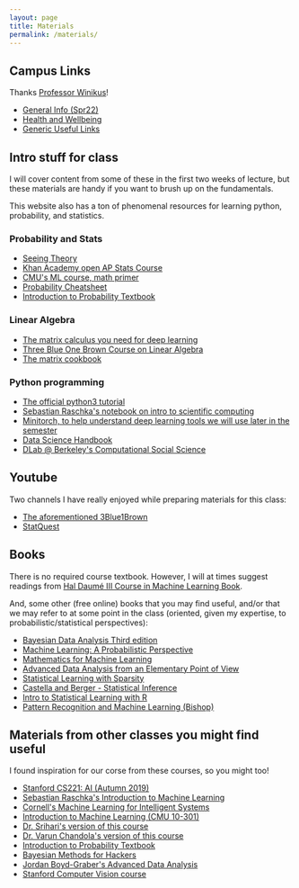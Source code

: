 ```yaml
---
layout: page
title: Materials
permalink: /materials/
---
```


<!-- {% include image.html url="/_images/cover2.jpg" width=175 align="right" %}-->

## Campus Links
Thanks [Professor Winikus](http://engineering.buffalo.edu/computer-science-engineering/people/faculty-directory.host.html/content/shared/engineering/computer-science-engineering/profiles/faculty/winikus-jennifer.html)!
- [General Info (Spr22)](https://docs.google.com/presentation/d/1wOF33jmzQGX2_127v9uRjkJBTqTZgfa1/edit?usp=sharing&ouid=111923423641848323580&rtpof=true&sd=true)
- [Health and Wellbeing](https://docs.google.com/presentation/d/1X4FqUjOCurGJg_Idk3TgVA3mzt0n7_VoDM05UMKuZTs/edit?usp=sharing)
- [Generic Useful Links](https://docs.google.com/document/d/1-6F9ibKN5-VZmZ-1O9OrvGjlIwj6bEnrx-eRy0wbCkU/edit?usp=sharing)

## Intro stuff for class

I will cover content from some of these in the first two weeks of lecture, but these materials are handy if you want to brush up on the fundamentals.

This website also has a ton of phenomenal resources for learning python, probability, and statistics.

### Probability and Stats
- [Seeing Theory](https://seeing-theory.brown.edu/probability-distributions/index.html)
- [Khan Academy open AP Stats Course](https://www.khanacademy.org/math/ap-statistics)
- [CMU's ML course, math primer](http://www.cs.cmu.edu/~mgormley/courses/10601/slides/10601-math-resources.pdf)
- [Probability Cheatsheet](http://www.wzchen.com/probability-cheatsheet)
- [Introduction to Probability Textbook](https://drive.google.com/file/d/1VmkAAGOYCTORq1wxSQqy255qLJjTNvBI/view)

### Linear Algebra
- [The matrix calculus you need for deep learning](https://explained.ai/matrix-calculus/index.html)
- [Three Blue One Brown Course on Linear Algebra](https://www.youtube.com/watch?v=fNk_zzaMoSs&list=PLZHQObOWTQDPD3MizzM2xVFitgF8hE_ab&ab_channel=3Blue1Brown) 
- [The matrix cookbook](https://www.math.uwaterloo.ca/~hwolkowi/matrixcookbook.pdf)

### Python programming
- [The official python3 tutorial](https://docs.python.org/3/tutorial/index.html)
- [Sebastian Raschka's notebook on intro to scientific computing](https://github.com/rasbt/stat451-machine-learning-fs20/blob/master/L04/04_scipython__code.ipynb)
- [Minitorch, to help understand deep learning tools we will use later in the semester](https://github.com/minitorch/minitorch)
- [Data Science Handbook](https://jakevdp.github.io/PythonDataScienceHandbook/)
- [DLab @ Berkeley's Computational Social Science](https://github.com/dlab-berkeley/Computational-Social-Science-Training-Program)

## Youtube

Two channels I have really enjoyed while preparing materials for this class:
- [The aforementioned 3Blue1Brown](https://www.youtube.com/watch?v=fNk_zzaMoSs&list=PLZHQObOWTQDPD3MizzM2xVFitgF8hE_ab&ab_channel=3Blue1Brown)
- [StatQuest](https://www.youtube.com/channel/UCtYLUTtgS3k1Fg4y5tAhLbw)

## Books

There is no required course textbook. However, I will at times suggest readings from  [Hal Daumé III Course in Machine Learning Book](http://ciml.info/dl/v0_99/ciml-v0_99-all.pdf).

And, some other (free online) books that you may find useful, and/or that we may refer to at some point in the class (oriented, given my expertise, to probabilistic/statistical perspectives):
- [Bayesian Data Analysis Third edition](http://www.stat.columbia.edu/~gelman/book/BDA3.pdf)
- [Machine Learning: A Probabilistic Perspective](http://noiselab.ucsd.edu/ECE228/Murphy_Machine_Learning.pdf)
- [Mathematics for Machine Learning](https://mml-book.github.io/book/mml-book.pdf)
- [Advanced Data Analysis from an Elementary Point of View](http://www.stat.cmu.edu/~cshalizi/ADAfaEPoV/)
- [Statistical Learning with Sparsity](https://hastie.su.domains/StatLearnSparsity_files/SLS_corrected_1.4.16.pdf)
- [Castella and Berger - Statistical Inference](https://mybiostats.files.wordpress.com/2015/03/casella-berger.pdf)
- [Intro to Statistical Learning with R](https://hastie.su.domains/ISLR2/ISLRv2_website.pdf)
- [Pattern Recognition and Machine Learning (Bishop)](https://www.microsoft.com/en-us/research/uploads/prod/2006/01/Bishop-Pattern-Recognition-and-Machine-Learning-2006.pdf)

## Materials from other classes you might find useful

I found inspiration for our corse from these courses, so you might too!

- [Stanford CS221: AI (Autumn 2019)](https://stanford-cs221.github.io/autumn2019/)
- [Sebastian Raschka's Introduction to Machine Learning](https://sebastianraschka.com/blog/2021/ml-course.html)
- [Cornell's Machine Learning for Intelligent Systems](https://www.cs.cornell.edu/courses/cs4780/2018fa/lectures/lecturenote01_MLsetup.html)
- [Introduction to Machine Learning (CMU 10-301)](http://www.cs.cmu.edu/~mgormley/courses/10601/schedule.html)
- [Dr. Srihari's version of this course](https://cedar.buffalo.edu/~srihari/CSE574/)
- [Dr. Varun Chandola's version of this course](https://mlcourse-ub.readthedocs.io/en/latest/docs.html)
- [Introduction to Probability Textbook](https://drive.google.com/file/d/1VmkAAGOYCTORq1wxSQqy255qLJjTNvBI/view)
- [Bayesian Methods for Hackers](https://nbviewer.org/github/CamDavidsonPilon/Probabilistic-Programming-and-Bayesian-Methods-for-Hackers/blob/master/Prologue/Prologue.ipynb)
- [Jordan Boyd-Graber's Advanced Data Analysis](http://users.umiacs.umd.edu/~jbg/teaching/INST_414/)
- [Stanford Computer Vision course](http://cs231n.stanford.edu/)